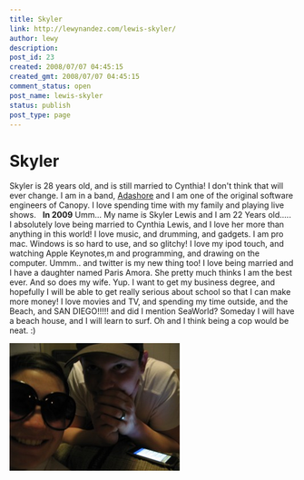 ```yaml
---
title: Skyler
link: http://lewynandez.com/lewis-skyler/
author: lewy
description: 
post_id: 23
created: 2008/07/07 04:45:15
created_gmt: 2008/07/07 04:45:15
comment_status: open
post_name: lewis-skyler
status: publish
post_type: page
---
```


# Skyler

Skyler is 28 years old, and is still married to Cynthia! I don't think that will ever change. I am in a band, [Adashore](http://reverbnation.com/adashore) and I am one of the original software engineers of Canopy. I love spending time with my family and playing live shows.   **In 2009** Umm... My name is Skyler Lewis and I am 22 Years old..... I absolutely love being married to Cynthia Lewis, and I love her more than anything in this world! I love music, and drumming, and gadgets. I am pro mac. Windows is so hard to use, and so glitchy! I love my ipod touch, and watching Apple Keynotes,m and programming, and drawing on the computer. Ummm.. and twitter is my new thing too! I love being married and I have a daughter named Paris Amora. She pretty much thinks I am the best ever. And so does my wife. Yup. I want to get my business degree, and hopefully I will be able to get really serious about school so that I can make more money! I love movies and TV, and spending my time outside, and the Beach, and SAN DIEGO!!!!! and did I mention SeaWorld? Someday I will have a beach house, and I will learn to surf. Oh and I think being a cop would be neat. :) 

![img_3313-copy](/wp-content/uploads/2008/07/img_3313-copy-300x225.jpg)

